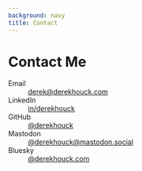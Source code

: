 ```yaml
---
background: navy
title: Contact
---
```


# Contact Me

<dl class="social-links">
  <dt>Email</dt>
  <dd><a href="mailto:derek@derekhouck.com" rel="me" title="Email" target="_blank">derek@derekhouck.com</a></dd>
  <dt>LinkedIn</dt>
  <dd><a href="https://www.linkedin.com/in/derekhouck/" rel="me" title="LinkedIn" target="_blank">in/derekhouck</a></dd>
  <dt>GitHub</dt>
  <dd><a href="https://github.com/derekhouck" rel="me" title="GitHub" target="_blank">@derekhouck</a></dd>
  <dt>Mastodon</dt>
  <dd><a rel="me" href="https://mastodon.social/@derekhouck" title="Mastodon" target="_blank">@derekhouck@mastodon.social</a></dd>
  <dt>Bluesky</dt>
  <dd><a rel="me" href="https://bsky.app/profile/derekhouck.com" title="Bluesky" target="_blank">@derekhouck.com</a></dd>
</dl>
